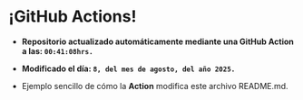 # ¡GitHub Actions!
* **Repositorio actualizado automáticamente mediante una GitHub Action a las: `00:41:08hrs.`**
* **Modificado el día: `8, del mes de agosto, del año 2025.`**

* Ejemplo sencillo de cómo la **Action** modifica este archivo README.md.
